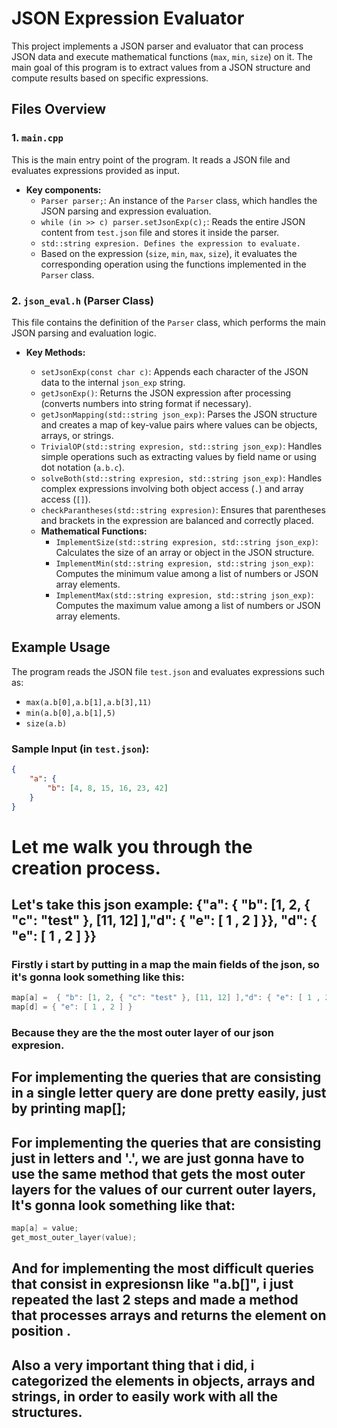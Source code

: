# JSON Expression Evaluator

This project implements a JSON parser and evaluator that can process JSON data and execute mathematical functions (`max`, `min`, `size`) on it. The main goal of this program is to extract values from a JSON structure and compute results based on specific expressions.

## Files Overview

### 1. `main.cpp`
This is the main entry point of the program. It reads a JSON file and evaluates expressions provided as input.

- **Key components:**
  - `Parser parser;`: An instance of the `Parser` class, which handles the JSON parsing and expression evaluation.
  - `while (in >> c) parser.setJsonExp(c);`: Reads the entire JSON content from `test.json` file and stores it inside the parser.
  - `std::string expresion. Defines the expression to evaluate.`
  - Based on the expression (`size`, `min`, `max`, `size`), it evaluates the corresponding operation using the functions implemented in the `Parser` class.

### 2. `json_eval.h` (Parser Class)
This file contains the definition of the `Parser` class, which performs the main JSON parsing and evaluation logic.

- **Key Methods:**

  - `setJsonExp(const char c)`: Appends each character of the JSON data to the internal `json_exp` string.
  - `getJsonExp()`: Returns the JSON expression after processing (converts numbers into string format if necessary).
  - `getJsonMapping(std::string json_exp)`: Parses the JSON structure and creates a map of key-value pairs where values can be objects, arrays, or strings.
  - `TrivialOP(std::string expresion, std::string json_exp)`: Handles simple operations such as extracting values by field name or using dot notation (`a.b.c`).
  - `solveBoth(std::string expresion, std::string json_exp)`: Handles complex expressions involving both object access (`.`) and array access (`[]`).
  - `checkParantheses(std::string expresion)`: Ensures that parentheses and brackets in the expression are balanced and correctly placed.
  - **Mathematical Functions:**
    - `ImplementSize(std::string expresion, std::string json_exp)`: Calculates the size of an array or object in the JSON structure.
    - `ImplementMin(std::string expresion, std::string json_exp)`: Computes the minimum value among a list of numbers or JSON array elements.
    - `ImplementMax(std::string expresion, std::string json_exp)`: Computes the maximum value among a list of numbers or JSON array elements.

## Example Usage

The program reads the JSON file `test.json` and evaluates expressions such as:

- `max(a.b[0],a.b[1],a.b[3],11)`
- `min(a.b[0],a.b[1],5)`
- `size(a.b)`

### Sample Input (in `test.json`):
```json
{
    "a": {
        "b": [4, 8, 15, 16, 23, 42]
    }
}
```

# Let me walk you through the creation process.

## Let's take this json example: {"a": { "b": [1, 2, { "c": "test" }, [11, 12] ],"d": { "e": [ 1 , 2 ] }}, "d": { "e": [ 1 , 2 ] }}

### Firstly i start by putting in a map the main fields of the json, so it's gonna look something like this:
``` c
map[a] =  { "b": [1, 2, { "c": "test" }, [11, 12] ],"d": { "e": [ 1 , 2 ] }}
map[d] = { "e": [ 1 , 2 ] }
```
### Because they are the the most outer layer of our json expresion.

## For implementing the queries that are consisting in a single letter query are done pretty easily, just by printing map[<that letter>];
## For implementing the queries that are consisting just in letters and '.', we are just gonna have to use the same method that gets the most outer layers for the values of our current outer layers, It's gonna look something like that:

```c
map[a] = value;
get_most_outer_layer(value);
```

## And for implementing the most difficult queries that consist in expresionsn like "a.b[<number>]", i just repeated the last 2 steps and made a method that processes arrays and returns the element on position <number>.

## Also a very important thing that i did, i categorized the elements in objects, arrays and strings, in order to easily work with all the structures.





